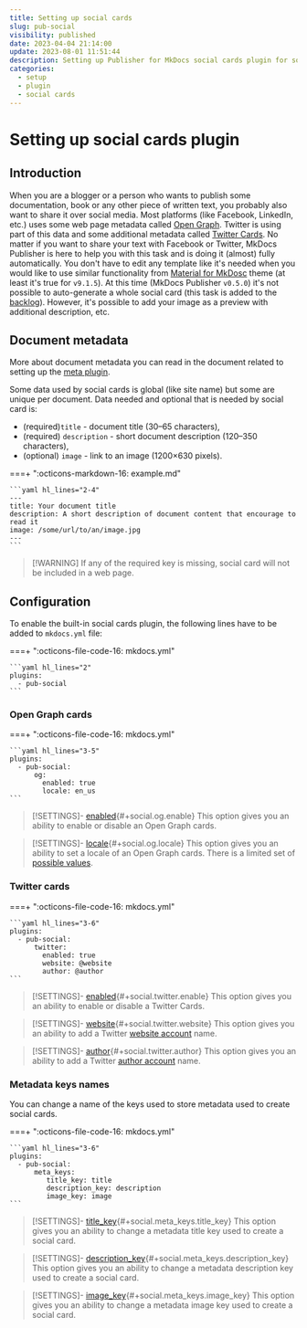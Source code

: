 ```yaml
---
title: Setting up social cards
slug: pub-social
visibility: published
date: 2023-04-04 21:14:00
update: 2023-08-01 11:51:44
description: Setting up Publisher for MkDocs social cards plugin for social services sharing
categories:
  - setup
  - plugin
  - social cards
---
```


# Setting up social cards plugin

## Introduction

When you are a blogger or a person who wants to publish some documentation, book or any other piece of written text, you probably also want to share it over social media. Most platforms (like Facebook, LinkedIn, etc.) uses some web page metadata called [Open Graph](https://ogp.me). Twitter is using part of this data and some additional metadata called [Twitter Cards](https://developer.twitter.com/en/docs/twitter-for-websites/cards/overview/abouts-cards). No matter if you want to share your text with Facebook or Twitter, MkDocs Publisher is here to help you with this task and is doing it (almost) fully automatically. You don't have to edit any template like it's needed when you would like to use similar functionality from [Material for MkDosc](https://squidfunk.github.io/mkdocs-material/setup/setting-up-social-cards/?h=social) theme (at least it's true for `v9.1.5`). At this time (MkDocs Publisher `v0.5.0`) it's not possible to auto-generate a whole social card (this task is added to the [backlog](../../05_dev/other/02_backlog.md)). However, it's possible to add your image as a preview with additional description, etc.

## Document metadata

More about document metadata you can read in the document related to setting up the [meta plugin](../02_general/01_setting-up-meta.md#document-metadata).

Some data used by social cards is global (like site name) but some are unique per document. Data needed and optional that is needed by social card is:

-  (required)`title` - document title (30–65 characters),
-  (required) `description` - short document description (120–350 characters),
-  (optional) `image` - link to an image (1200×630 pixels).

===+ ":octicons-markdown-16: example.md"

	```yaml hl_lines="2-4"
	---
	title: Your document title
	description: A short description of document content that encourage to read it
	image: /some/url/to/an/image.jpg
	---
	```

>  [!WARNING]
> If any of the required key is missing, social card will not be included in a web page.

## Configuration

To enable the built-in social cards plugin, the following lines have to be added to `mkdocs.yml` file:

===+ ":octicons-file-code-16: mkdocs.yml"

    ```yaml hl_lines="2"
    plugins:
      - pub-social
    ```

### Open Graph cards

===+ ":octicons-file-code-16: mkdocs.yml"

	```yaml hl_lines="3-5"
	plugins:
	  - pub-social:
		  og:
			enabled: true
			locale: en_us
	```

> [!SETTINGS]- [enabled](#+social.og.enable){#+social.og.enable}
> This option gives you an ability to enable or disable an Open Graph cards.

> [!SETTINGS]- [locale](#+social.og.locale){#+social.og.locale}
> This option gives you an ability to set a locale of an Open Graph cards. There is a limited set of [possible values](https://developer.yoast.com/features/opengraph/api/changing-og-locale-output/).

### Twitter cards

===+ ":octicons-file-code-16: mkdocs.yml"

	```yaml hl_lines="3-6"
	plugins:
	  - pub-social:
		  twitter:
			enabled: true
			website: @website
			author: @author
	```

> [!SETTINGS]- [enabled](#+social.twitter.enable){#+social.twitter.enable}
> This option gives you an ability to enable or disable a Twitter Cards.

> [!SETTINGS]- [website](#+social.twitter.website){#+social.twitter.website}
> This option gives you an ability to add a Twitter [website account](https://business.twitter.com/en/basics/create-a-twitter-business-profile.html) name.

> [!SETTINGS]- [author](#+social.twitter.author){#+social.twitter.author}
> This option gives you an ability to add a Twitter [author account](https://help.twitter.com/en/using-twitter/create-twitter-account) name.

### Metadata keys names

You can change a name of the keys used to store metadata used to create social cards.

===+ ":octicons-file-code-16: mkdocs.yml"

	```yaml hl_lines="3-6"
	plugins:
	  - pub-social:
		  meta_keys:
			 title_key: title
			 description_key: description
			 image_key: image
	```

> [!SETTINGS]- [title_key](#+social.meta_keys.title_key){#+social.meta_keys.title_key}
> This option gives you an ability to change a metadata title key used to create a social card.

> [!SETTINGS]- [description_key](#+social.meta_keys.description_key){#+social.meta_keys.description_key}
> This option gives you an ability to change a metadata description key used to create a social card.

> [!SETTINGS]- [image_key](#+social.meta_keys.image_key){#+social.meta_keys.image_key}
> This option gives you an ability to change a metadata image key used to create a social card.
